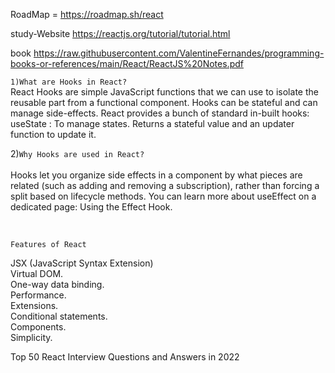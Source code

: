 RoadMap = https://roadmap.sh/react <br>

study-Website https://reactjs.org/tutorial/tutorial.html

book https://raw.githubusercontent.com/ValentineFernandes/programming-books-or-references/main/React/ReactJS%20Notes.pdf


```1)What are Hooks in React?```
<br>
React Hooks are simple JavaScript functions that we can use to isolate the reusable part from a functional component. Hooks can be stateful and can manage side-effects. React provides a bunch of standard in-built hooks: useState : To manage states. Returns a stateful value and an updater function to update it.
<br>



2)```Why Hooks are used in React?```<br>
<br>
Hooks let you organize side effects in a component by what pieces are related (such as adding and removing a subscription), rather than forcing a split based on lifecycle methods. You can learn more about useEffect on a dedicated page: Using the Effect Hook.

<br>

```Features of React```

JSX (JavaScript Syntax Extension)<br>
Virtual DOM.<br>
One-way data binding.<br>
Performance.<br>
Extensions.<br>
Conditional statements.<br>
Components.<br>
Simplicity.<br>


Top 50 React Interview Questions and Answers in 2022

